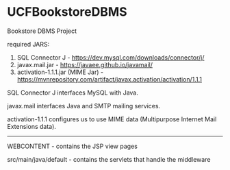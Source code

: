 # UCFBookstoreDBMS
Bookstore DBMS Project

required JARS: 
1. SQL Connector J - https://dev.mysql.com/downloads/connector/j/
2. javax.mail.jar - https://javaee.github.io/javamail/ 
3. activation-1.1.1.jar (MIME Jar) - https://mvnrepository.com/artifact/javax.activation/activation/1.1.1 

SQL Connector J interfaces MySQL with Java.

javax.mail interfaces Java and SMTP mailing services.

activation-1.1.1 configures us to use MIME data (Multipurpose Internet Mail Extensions data).

----------------------------------------------------------------------

WEBCONTENT - contains the JSP view pages 

src/main/java/default - contains the servlets that handle the middleware
